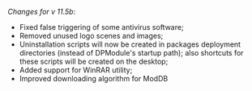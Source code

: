 _Changes for v 11.5b_:
- Fixed false triggering of some antivirus software;
- Removed unused logo scenes and images;
- Uninstallation scripts will now be created in packages deployment directories (instead of DPModule's startup path); also shortcuts for these scripts will be created on the desktop;
- Added support for WinRAR utility;
- Improved downloading algorithm for ModDB
